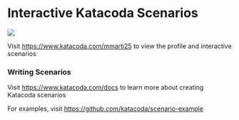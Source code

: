 # Interactive Katacoda Scenarios

[![](http://shields.katacoda.com/katacoda/mmarti25/count.svg)](https://www.katacoda.com/mmarti25 "Get your profile on Katacoda.com")

Visit https://www.katacoda.com/mmarti25 to view the profile and interactive scenarios

### Writing Scenarios
Visit https://www.katacoda.com/docs to learn more about creating Katacoda scenarios

For examples, visit https://github.com/katacoda/scenario-example
